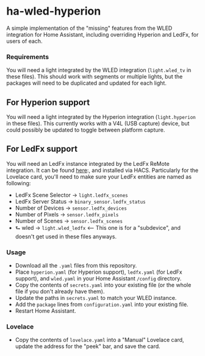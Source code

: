 # ha-wled-hyperion
A simple implementation of the "missing" features from the WLED integration for Home Assistant,
including overriding Hyperion and LedFx, for users of each.

### Requirements
You will need a light integrated by the WLED integration (`light.wled_tv` in these files).
This should work with segments or multiple lights, but the packages will need to be duplicated and updated for each light.

## For Hyperion support
You will need a light integrated by the Hyperion integration (`light.hyperion` in these files).
This currently works with a V4L (USB capture) device, but could possibly be updated to toggle between platform capture.

## For LedFx support
You will need an LedFx instance integrated by the LedFx ReMote integration. It can be found [here](https://github.com/YeonV/ledfxrm):, and installed via HACS.
Particularly for the Lovelace card, you'll need to make sure your LedFx entities are named as following:
 * LedFx Scene Selector -> `light.ledfx_scenes`
 * LedFx Server Status -> `binary_sensor.ledfx_status`
 * Number of Devices -> `sensor.ledfx_devices`
 * Number of Pixels -> `sensor.ledfx_pixels`
 * Number of Scenes -> `sensor.ledfx_scenes`
 * ⮑ wled -> `light.wled_ledfx`  <-- This one is for a "subdevice", and doesn't get used in these files anyways.

### Usage
 * Download all the `.yaml` files from this repository.
 * Place `hyperion.yaml` (for Hyperion support), `ledfx.yaml` (for LedFx support), and `wled.yaml` in your Home Assistant `/config` directory.
 * Copy the contents of `secrets.yaml` into your existing file (or the whole file if you don't already have them).
 * Update the paths in `secrets.yaml` to match your WLED instance.
 * Add the `package` lines from `configuration.yaml` into your existing file.
 * Restart Home Assistant.

### Lovelace
*  Copy the contents of `lovelace.yaml` into a "Manual" Lovelace card, update the address for the "peek" bar, and save the card.